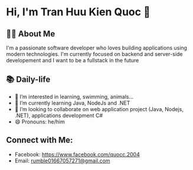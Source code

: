 # Hi, I'm Tran Huu Kien Quoc 👋
## 👨‍💻 About Me
I'm a passionate software developer who loves building applications using modern technologies. I'm currently focused on backend and server-side developement and I want to be a fullstack in the future

## 📚 Daily-life
- 👀 I’m interested in learning, swimming, animals...
- 🌱 I’m currently learning Java, NodeJs and .NET
- 💞️ I’m looking to collaborate on web application project (Java, Nodejs, .NET), applications development C#
- 😄 Pronouns: he/him

## Connect with Me:
- Facebook: https://www.facebook.com/quocc.2004
- Email: rumble01667057271@gmail.com

<!---
quoc10973/quoc10973 is a ✨ special ✨ repository because its `README.md` (this file) appears on your GitHub profile.
You can click the Preview link to take a look at your changes.
--->

